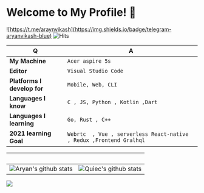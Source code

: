 # Welcome to My Profile! 👋 
![https://t.me/araynvikash](https://img.shields.io/badge/telegram-aryanvikash-blue)
 ![Hits](https://hits.seeyoufarm.com/api/count/incr/badge.svg?url=https://github.com/aryanvikash/)



Q | A
--- | --- 
**My Machine**  | `Acer aspire 5s`
**Editor**  | `Visual Studio Code`
**Platforms I develop for** | `Mobile, Web, CLI`
**Languages I know**  | `C , JS, Python , Kotlin ,Dart`
**Languages I learning** | `Go, Rust , C++ `
**2021 learning Goal** | `Webrtc  , Vue , serverless React-native , Redux ,Frontend Gralhql `


 ‏‏‎ ‎| ‏‏‎ ‎
 --- | ---
![Aryan's github stats](https://github-readme-stats.vercel.app/api?username=aryanvikash&show_icons=true&theme=radical&include_all_commits=true) | ![Quiec's github stats](https://github-readme-stats.vercel.app/api/top-langs/?username=aryanvikash&theme=radical&layout=compact)

<img src="https://github-readme-streak-stats.herokuapp.com/?user=aryanvikash"></img>

